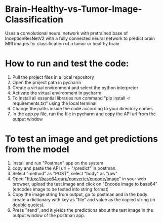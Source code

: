 # Brain-Healthy-vs-Tumor-Image-Classification
Uses a convolutional neural network with pretrained base of InceptionResNetV2 with a fully connected neural network to predict brain MRI images for classification of a tumor or healthy brain 

# How to run and test the code:
1. Pull the project files in a local repository
2. Open the project path in pycharm
3. Create a virtual environment and select the python interpreter 
4. Activate the virtual environment in pycharm 
5. To install all essential libraries run command "pip install -r requirements.txt" using the local terminal 
6. Change the paths inside the code according to your directory names 
7. In the app.py file, run the file in pycharm and copy the API url from the output window

# To test an image and get predictions from the model
1. Install and run "Postman" app on the system
2. copy and paste the API url + "/predict" in postman.
3. Select "method" as "POST", select "body" as "raw"
4. Open "https://base64.guru/converter/encode/image" in your web browser, upload the test image and click on "Encode image to base64" (encodes image to be tested into string format) 
5. Copy the image string from output, go to postman and in the body create a dictionary with key as "file" and value as the copied string (in double quotes).
6. Press "send", and it yields the predictions about the test image in the output window of the postman app. 
